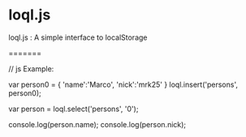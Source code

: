 loql.js
=======

loql.js : A simple interface to localStorage

=======

// js Example:

var person0 = {
        'name':'Marco',
        'nick':'mrk25'
}
loql.insert('persons', person0);


var person = loql.select('persons', '0');


console.log(person.name);
console.log(person.nick);
